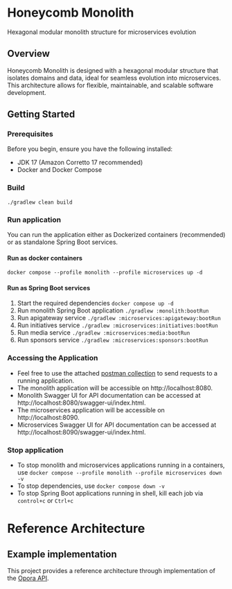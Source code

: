 # Honeycomb Monolith

Hexagonal modular monolith structure for microservices evolution

## Overview

Honeycomb Monolith is designed with a hexagonal modular structure that isolates domains and data,
ideal for seamless evolution into microservices. This architecture allows for flexible, maintainable, and
scalable software development.

## Getting Started

### Prerequisites

Before you begin, ensure you have the following installed:

* JDK 17 (Amazon Corretto 17 recommended)
* Docker and Docker Compose

### Build

```shell
./gradlew clean build
```

### Run application

You can run the application either as Dockerized containers (recommended) or as standalone Spring Boot
services.

#### Run as docker containers

```shell
docker compose --profile monolith --profile microservices up -d
```

#### Run as Spring Boot services

1. Start the required dependencies `docker compose up -d`
2. Run monolith Spring Boot application `./gradlew :monolith:bootRun`
3. Run apigateway service `./gradlew :microservices:apigateway:bootRun`
4. Run initiatives service `./gradlew :microservices:initiatives:bootRun`
5. Run media service `./gradlew :microservices:media:bootRun`
6. Run sponsors service `./gradlew :microservices:sponsors:bootRun`

### Accessing the Application

* Feel free to use the attached [postman collection](postman-collection/Opora-API.postman_collection.json) to send
  requests to a running application.
* The monolith application will be accessible on http://localhost:8080.
* Monolith Swagger UI for API documentation can be accessed at http://localhost:8080/swagger-ui/index.html.
* The microservices application will be accessible on http://localhost:8090.
* Microservices Swagger UI for API documentation can be accessed at http://localhost:8090/swagger-ui/index.html.

### Stop application

* To stop monolith and microservices applications running in a containers,
  use `docker compose --profile monolith --profile microservices down -v`
* To stop dependencies, use `docker compose down -v`
* To stop Spring Boot applications running in shell, kill each job via `control+c` or `Ctrl+c`

# Reference Architecture

## Example implementation

This project provides a reference architecture through implementation of the
[Opora API](https://tarasshablii.github.io/opora-api/).
